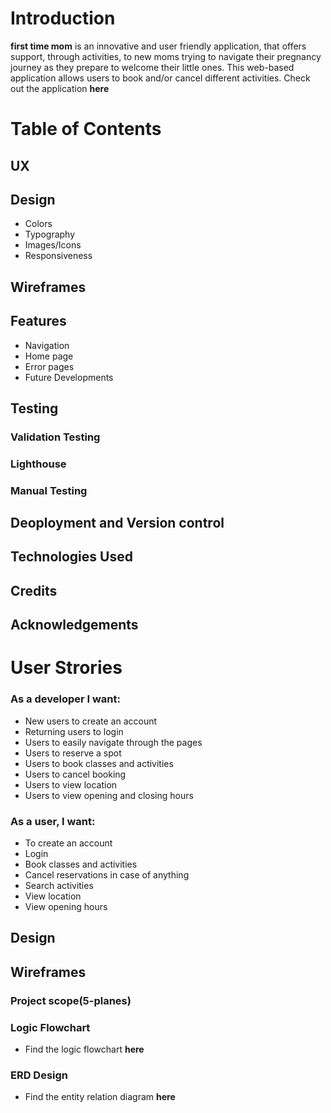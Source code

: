 # Introduction 

**first time mom** is an innovative and user friendly application, that offers support, through activities, to new moms trying to navigate their pregnancy journey as they prepare to welcome their little ones. This web-based application allows users to book and/or cancel different activities. Check out the application **here**


# Table of Contents
## UX
## Design
- Colors 
- Typography 
- Images/Icons
- Responsiveness 
## Wireframes 
## Features
- Navigation
- Home page
- Error pages
- Future Developments 
## Testing 
### Validation Testing 
### Lighthouse
### Manual Testing 
## Deoployment and Version control 
## Technologies Used
## Credits
## Acknowledgements 


# User Strories

### As a developer I want:
- New users to create an account
- Returning users to login
- Users to easily navigate through the pages
- Users to reserve a spot
- Users to book classes and activities
- Users to cancel booking
- Users to view location
- Users to view opening and closing hours
### As a user, I want: 
- To create an account
- Login
- Book classes and activities
- Cancel reservations in case of anything
- Search activities
- View location
- View opening hours


## Design


## Wireframes

### Project scope(5-planes)

### Logic Flowchart
- Find the logic flowchart **here**

### ERD Design
- Find the entity relation diagram **here**
